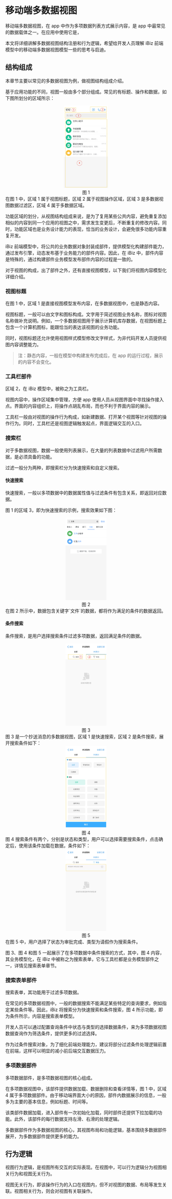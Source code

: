 # 移动端多数据视图

移动端多数据视图，在 app 中作为多项数据列表方式展示内容，是 app 中最常见的数据载体之一。在应用中使用它是，

本文将详细讲解多数据视图结构注册和行为逻辑，希望给开发人员理解 iBiz 前端模型中的移动端多数据视图模型一些的思考与启迪。

## 结构组成

本章节主要以常见的多数据视图为例，做视图结构组成介绍。

基于应用功能的不同，视图一般由多个部分组成。常见的有标题、操作和数据，如下图所划分的区域所示：

<div align=center><img src="imgs/view-structure.jpg" alt="view-structure" style="zoom:25%;" /></div>
<center>图 1 </center>
在图 1 中，区域 1 属于视图标题，区域 2 属于视图操作区域，区域 3 是多数据视图数据过滤区，区域 4 属于多数据区域。

功能区域的划分，从视图结构组成来说，是为了复用某些公共内容，避免重复添加相似的内容到同一个应用的视图之中，需求发生变更后，不断重复的修改内容。同时，功能区域也是业务设计能力的表现，恰当的业务设计，会避免很多功能内容重复开发。

iBiz 前端模型中，将公共的业务数据对象封装成部件，提供模型化构建部件能力，通过发布引擎，动态发布基于业务能力的部件内容。因此，在  iBiz 中，部件内容是特殊的，通过构建部件业务模型发布部件内容的过程是一致的。

对于视图的构成，出了部件之外，还有直接视图模型，以下我们将视图内容模型化详细介绍。

### 视图标题

在图 1 中，区域 1 是直接视图模型发布内容，在多数据视图中，也是静态内容。

视图标题，一般可以由文字和图标构成。文字用于简述视图业务名称，图标对视图名称做补充说明。例如，一个多数据视图用于展示计算机库存数据，在视图标题上包含一个计算机图标，能跟恰当的表达该视图的业务功能。

同时，视图标题还允许使用视图样式模型修改文字样式，为非代码开发人员提供视图内容调整能力。

> 注：静态内容，一般在模型中构建发布完成后，在 app 的运行过程，展示的内容不会变化。

### 工具栏部件

区域 2，在 iBiz 模型中，被称之为工具栏。

视图内容中，操作区域集中管理，方便 app 使用人员从视图界面中寻找操作接入点。界面的内容组织上，将操作点胡乱布局，而也不利于界面内容的展示。

工具栏一般由对视图的操作行为构成，如新建数据、打开某个视图等针对视图的操作行为。同时，工具栏还是视图逻辑触发起点，界面逻辑交互的入口。

### 搜索栏

对于多数据视图，数据一般使用列表展示，在大量的列表数据中过滤用户所需数据，是必须具备的功能。

过滤一般分为两种，即搜索栏分为快速搜索和自定义搜索。

#### 快速搜索

快速搜索，一般以多项数据中的数据属性值与过滤条件有包含关系，即返回对应数据。

图 1 的区域 3，即为快速搜索的示例，搜索效果如下图：

<div align=center><img src="imgs/quick-search.jpg" alt="quick-search" style="zoom:25%;" /></div>
<center>图 2 </center>
在图 2 所示中，数据包含关键字`文件`的数据，都将作为满足的条件的数据返回。

#### 条件搜索

条件搜索，是用户选择搜索条件过滤多项数据，返回满足条件的数据。

<div align=center><img src="imgs/custom-search1.jpg" alt="custom-search1" style="zoom:25%;" /></div>
<center>图 3 </center>
图 3 是一个抄送消息的多数据视图，区域 1 是快速搜索，区域 2 是条件搜索，展开搜索条件如下：

<div align=center><img src="imgs/quick-search2.jpg" alt="quick-search2" style="zoom:25%;" /></div>
<center>图 4 </center>
图 4 搜索条件有两个，分别是状态和类型，用户可以选择需要搜索条件，点击确定后，使用该条件加载在数据，条件如下：

<div align=center><img src="imgs/quick-search3.jpg" alt="quick-search3" style="zoom:25%;" /></div>
<center>图 5 </center>
在图 5 中，用户选择了状态为审批完成、类型为请假作为搜索条件。

图 3、图 4 和图 5 一起展示了在多项数据中条件搜索的方式，其中，图 4 内容，其业务模型化，在 iBiz 中被称之为搜索表单，它与工具栏都是业务模型部件之一，详情见搜索表单章节。

### 搜索表单部件

搜索表单，其功能用于过滤多项数据。

在常见的多项数据视图中，一般的数据搜索不能满足某些特定的查询要求，例如指定某些条件等。因此，iBiz 将搜索分为快速搜索和条件搜索，图 4 所示功能，即为条件所示，内容是搜索表单模型。

开发人员可以通过配置查询条件中状态与类型的选择数据条件，来为多项数据视图数据查询作为筛选条件，提供更多的过滤选择。

作为过条件搜索对象，为了细化前端处理能力，建议将部分过滤条件处理逻辑前置在前端，这样可以明显的减小前后端交互数据压力。

### 多项数据部件

多项数据部件，是多项数据视图的核心组成。

在多项数据视图中，该部件提供数据加载、数据删除和查看详情等，图 1 中，区域 4 属于多项数据部件。由于移动端界面大小的原因，部件内数据展示的信息，一般多为主要的基本信息，例如标题、时间等。

该类部件数据加载，进入部件有一次初始化加载，同时部件还提供下拉加载的功能。此外，该部件的每行数据支持左滑、右滑的处理逻辑。

多数据部件作为多数据视图的核心，其视图布局和功能逻辑，基本围绕多数据部件展开，为多数据部件提供更多的能力。

## 行为逻辑

视图行为逻辑，是视图所有交互的实际表现。在视图中，可以行为逻辑分为视图相关行为和视图无关行为。

视图无关行为，即该操作行为的入口在视图内，但不对视图的数据、布局等发生关联。视图相关行为，则会对视图有关联操作。

